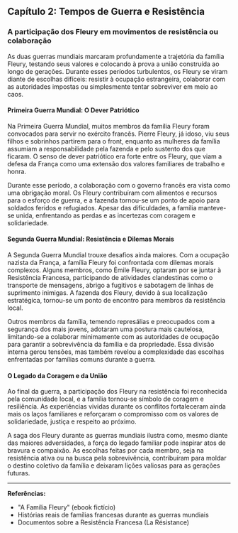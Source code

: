 
## Capítulo 2: Tempos de Guerra e Resistência

### A participação dos Fleury em movimentos de resistência ou colaboração

As duas guerras mundiais marcaram profundamente a trajetória da família Fleury, testando seus valores e colocando à prova a união construída ao longo de gerações. Durante esses períodos turbulentos, os Fleury se viram diante de escolhas difíceis: resistir à ocupação estrangeira, colaborar com as autoridades impostas ou simplesmente tentar sobreviver em meio ao caos.

#### Primeira Guerra Mundial: O Dever Patriótico

Na Primeira Guerra Mundial, muitos membros da família Fleury foram convocados para servir no exército francês. Pierre Fleury, já idoso, viu seus filhos e sobrinhos partirem para o front, enquanto as mulheres da família assumiam a responsabilidade pela fazenda e pelo sustento dos que ficaram. O senso de dever patriótico era forte entre os Fleury, que viam a defesa da França como uma extensão dos valores familiares de trabalho e honra.

Durante esse período, a colaboração com o governo francês era vista como uma obrigação moral. Os Fleury contribuíram com alimentos e recursos para o esforço de guerra, e a fazenda tornou-se um ponto de apoio para soldados feridos e refugiados. Apesar das dificuldades, a família manteve-se unida, enfrentando as perdas e as incertezas com coragem e solidariedade.

#### Segunda Guerra Mundial: Resistência e Dilemas Morais

A Segunda Guerra Mundial trouxe desafios ainda maiores. Com a ocupação nazista da França, a família Fleury foi confrontada com dilemas morais complexos. Alguns membros, como Émile Fleury, optaram por se juntar à Resistência Francesa, participando de atividades clandestinas como o transporte de mensagens, abrigo a fugitivos e sabotagem de linhas de suprimento inimigas. A fazenda dos Fleury, devido à sua localização estratégica, tornou-se um ponto de encontro para membros da resistência local.

Outros membros da família, temendo represálias e preocupados com a segurança dos mais jovens, adotaram uma postura mais cautelosa, limitando-se a colaborar minimamente com as autoridades de ocupação para garantir a sobrevivência da família e da propriedade. Essa divisão interna gerou tensões, mas também revelou a complexidade das escolhas enfrentadas por famílias comuns durante a guerra.

#### O Legado da Coragem e da União

Ao final da guerra, a participação dos Fleury na resistência foi reconhecida pela comunidade local, e a família tornou-se símbolo de coragem e resiliência. As experiências vividas durante os conflitos fortaleceram ainda mais os laços familiares e reforçaram o compromisso com os valores de solidariedade, justiça e respeito ao próximo.

A saga dos Fleury durante as guerras mundiais ilustra como, mesmo diante das maiores adversidades, a força do legado familiar pode inspirar atos de bravura e compaixão. As escolhas feitas por cada membro, seja na resistência ativa ou na busca pela sobrevivência, contribuíram para moldar o destino coletivo da família e deixaram lições valiosas para as gerações futuras.

---
**Referências:**
- "A Família Fleury" (ebook fictício)
- Histórias reais de famílias francesas durante as guerras mundiais
- Documentos sobre a Resistência Francesa (La Résistance)
```
